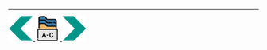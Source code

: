 
---
<!-- Navigator -->
<div>
<a href="Lecture-10.3.Navigating.md">
    <img width=50 src="../sources/left-arrow.svg" >
</a>
<a href="README.md">
    <img width=50 src="../sources/index.svg" >
</a>
<a href="Lecture-11.2.Networking.md">
    <img  width=50 src="../sources/right-arrow.svg">
    </a>
</div>
<!-- Navigator -->